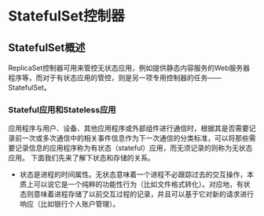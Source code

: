 # StatefulSet控制器

## StatefulSet概述

ReplicaSet控制器可用来管控无状态应用，例如提供静态内容服务的Web服务器程序等，而对于有状态应用的管控，则是另一项专用控制器的任务——StatefulSet。

### Stateful应用和Stateless应用

应用程序与用户、设备、其他应用程序或外部组件进行通信时，根据其是否需要记录前一次或多次通信中的相关事件信息作为下一次通信的分类标准，可以将那些需要记录信息的应用程序称为有状态（stateful）应用，而无须记录的则称为无状态应用。
下面我们先来了解下状态和存储的关系。
- 状态是进程的时间属性。无状态意味着一个进程不必跟踪过去的交互操作，本质上可以说它是一个纯粹的功能性行为（比如文件格式转化）。对应地，有状态则意味着进程存储了以前交互过程的记录，并且可以基于它对新的请求进行响应（比如银行个人账户管理）。